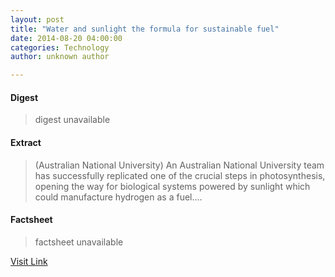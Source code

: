 ```yaml
---
layout: post
title: "Water and sunlight the formula for sustainable fuel"
date: 2014-08-20 04:00:00
categories: Technology
author: unknown author

---
```



#### Digest
>digest unavailable

#### Extract
>(Australian National University) An Australian National University team has successfully replicated one of the crucial steps in photosynthesis, opening the way for biological systems powered by sunlight which could manufacture hydrogen as a fuel....

#### Factsheet
>factsheet unavailable

[Visit Link](http://www.eurekalert.org/pub_releases/2014-08/anu-was082014.php)


